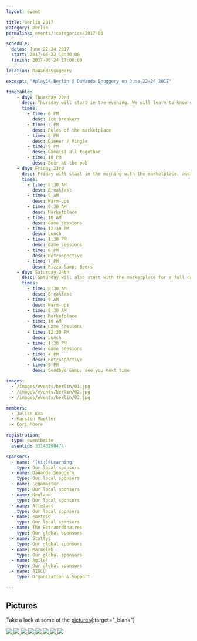 ```yaml
---
layout: event

title: Berlin 2017
category: berlin
permalink: events/:categories/2017-06

schedule:
  dates: June 22-24 2017
  start: 2017-06-22 18:30:00
  finish: 2017-06-24 17:00:00

location: DaWandaSnuggery

excerpt: "#play14 Berlin @ DaWanda Snuggery on June 22-24 2017"

timetable:
    - day: Thursday 22nd
      desc: Thursday will start in the evening. We will learn to know each other and share a nice dinner all together.
      times:
        - time: 6 PM
          desc: Ice breakers
        - time: 7 PM
          desc: Rules of the marketplace
        - time: 8 PM
          desc: Dinner / Mingle
        - time: 9 PM
          desc: Game(s) all together
        - time: 10 PM
          desc: Beer at the pub
    - day: Friday 23rd
      desc: Friday will start in the morning with the marketplace, and then we will play games all day long.
      times:
        - time: 8:30 AM
          desc: Breakfast
        - time: 9 AM
          desc: Warm-ups
        - time: 9:30 AM
          desc: Marketplace
        - time: 10 AM
          desc: Game sessions
        - time: 12:30 PM
          desc: Lunch
        - time: 1:30 PM
          desc: Game sessions
        - time: 6 PM
          desc: Retrospective
        - time: 7 PM
          desc: Pizza &amp; Beers
    - day: Saturday 24th
      desc: Saturday will also start with the marketplace for a full day of games. Whoever needs to catch a plane can leave earlier.
      times:
        - time: 8:30 AM
          desc: Breakfast
        - time: 9 AM
          desc: Warm-ups
        - time: 9:30 AM
          desc: Marketplace
        - time: 10 AM
          desc: Game sessions
        - time: 12:30 PM
          desc: Lunch
        - time: 1:30 PM
          desc: Game sessions
        - time: 4 PM
          desc: Retrospective
        - time: 5 PM
          desc: Goodbye &amp; see you next time

images:
  - /images/events/berlin/01.jpg
  - /images/events/berlin/02.jpg
  - /images/events/berlin/03.jpg

members:
  - Julian Kea
  - Karsten Mueller
  - Cori Moore

registration: 
  type: eventbrite
  eventid: 33143290474

sponsors:
  - name: '[ki:]®Learning'
    type: Our local sponsors
  - name: DaWanda Snuggery
    type: Our local sponsors
  - name: Legamaster
    type: Our local sponsors
  - name: Neuland
    type: Our local sponsors
  - name: Artefact
    type: Our local sponsors
  - name: emetriq
    type: Our local sponsors
  - name: The Extraordinaires
    type: Our global sponsors
  - name: Stattys
    type: Our global sponsors
  - name: Marmelab
    type: Our global sponsors
  - name: Agile²
    type: Our global sponsors
  - name: AIGLU
    type: Organization & Support

---
```



## Pictures
Take a look at some of the [pictures](https://goo.gl/photos/bXmjikpJ3cTnWBzZ8){:target="_blank"}

<a href='https://goo.gl/photos/bXmjikpJ3cTnWBzZ8' target="_blank">
  <img src='https://lh3.googleusercontent.com/B1one5Syf151NgJ1_zYGEZWJADlycLsi5Yg-NG9OQSoPF7v_w1uE20-6pTkOuXVdHLPTKrVKxTNAJqUmHeHVmnFwVtgyW88Zt1F9wdzXV76_vlGcw6TBaNVixKTm88IbMQD7lw4nG9iXVWeh60g5LQQ0cmE-1BzD3Wl4cmejB9TVe1dt1uYwAslyv-iTWsYgUdxUCUovLmiu7393I7hE19IGKabOR7G-k7_M5Q1ZJbxsCmi4vUxI3oySW_kfZEAdaAkvY5uzI_-NvrRKKRMhmjyvz9EA8hB5RQxhtOykywM0eXkpyJeK2H5H_qgwLrW7Bngsa_h_bOpjG-o42mHtdyLWoWCkud3Gs8Diis4hAm_S3CfA6m7jdgXiDOijetsjJK75qtusxXCo_N8GV3eqH_tUakGfgi9ReA_yG4sSO2QH4h5eG_bnh0AuwLyU_8zwJ5IR603YWxilZIwxis4r-hpiNkR_q8DPfNgMd0MDawBFt_eitxOObgm8GX7zloX0LRYBQ8Fl9xa27CrWaEXeZLmweFixcrXxSSnsSH6QnzCcsfMWZ91KETQWCVvLdBL0fUwbsu0x-CZiwdGr4eXDGn8BKkOgq-055W33d9XKu-NYvr7HWGCe6x2HQq_AmfK-OvkGSI8rmhjJfGoo17SWqHtB58pZAcT8caoQrJwz6w=w1408-h1056-no' />
  <img src='https://lh3.googleusercontent.com/ApFX50kyIJUsyUjhC0P8lovGtKbfNVBoooakEVbspIOHCdG3Jnbow541nqhdkL2prvYC3ErM_vyNtT0x3buvl3KjWcm_vsT1hSmo_Zp9dn4KZ1UpDVSxT06OCU1OfWXrtOrF2IxcvN69AvDW4dVzuVsl0TisXFMcebfO77GBQg7zR84LzEicpN1Ga51RODs3TG6TkAQAC_GlN0Qq1ZB2J1ON_LtuSyDlHwr8oG7Z2MEqQtMkVFyDuzk0S0O6zMCszc0Zrw_IV8oH4taI7YFYcS9ATQieEA1Qz_uZvzRCup8QTzbgSgXAFj902jyQWkGZl6Fw3MkQlpNpORCOPxHZVp2nG2bKlLEy57eqEouiDuKXml_n-_k-s2tqbrl00CYtJQZJqV5ex3zuYb9UJXoOrEVF1baPD90vazbDFFbXseOXxARKFcR7VCAA9rhWR-DlTAthytf8zRQURuUGSZd-GCiDKZ_aBKfh0DBnqVbIUMR0EzANy2bUQn_5TRXQQIqgFcQ102Hs8MOCZNiMAZJ1PgU6L1wYOwUGU7EZ8jpS0iw9HAPc_EXkuL7AGgEEAOAwfhQacYNKq7i2D6U9OY_ptYsZTXAb0iro5Zc-HZchzCWKUQhO1M798lSWr55zLEU3SnMJBTR9Lf-279Y2POtBhlJTNFcm6RFRaMIHibmhhg=s1056-no' />
  <img src='https://lh3.googleusercontent.com/bhS_yhuyT8Oaw5uJKe80wAxSTg_y2EVyElqq08VjJ4fnqjfSWoDevRZKV4-xI0P-48XdRliWL4y62BoR8iLLL1Op5hVut8Gy9EvZJMUR_H-PvX-0rbOJ9KrjouDMXm8aA9VAZ3jHF5wwMBgfi7BeHpQlTsyOT8iVtm2kT8EPv89LjmCv9FcZID4sOQKMIJXW9pTg1o-Cku8rxNY1QWnwqeoqCRs1DhRApKpZkNnZJE_W8zgbv9crgO37DvplC9fZ5zu1lMfiU-1VuD7r9KisD00s61c2UJpBeqzL68aQ5Fr54manpv-Tv-XTaUTzBZ0looVaN4ZFIaa5WgVl7o4RCt24Je6Pdsfd6pOnl1jhYOoNsAmC59JJ4c80rVtrQjMBXi8D9XGP8dOfAgLIco4ULvZ_Moft3QoXYgi3A_rloGSaG-cT0hJHSltfjNiPgXsplUxa-7i0WJfHqeAUFmyXJaDcJYi38e3M2QQftJJOb7EbSKMiYgXtxufxdljKafUR__WjfVips3mKsILOekR-rOJjn9N8C4PiMykcPa-kOIgWa4q5XMYWeih1HFhPwxWFZdXJ9Ki88HRQ1R8TNlKDOmJlK1DOiqACkukM34RltX69ihzphGzoU9GmKogSZc6noMdoAksUKzTV3f2up7MUXwZcKAFwyIJKSl0zJm7ctsa3Yg=w1343-h1007-no
' />
  <img src='https://lh3.googleusercontent.com/rmE9O7-C6Ow2UGhsAuWL2UTUAeDTcCUYPOv42T30nPngFlicA3_ualP-pyics9PUQT9TJCf1pr8zt7spjtbji-M3_t2ACnIRh4mQil38kkPnIC3D6YBkm2LziOmmDWRcjjZhauXU85tLIznbIvjkn-bLCGr7-8kzo1Rl-GOsldiW4u-nhySeVYsvVD46Yjst_TpZNWnKmltAKBZVFypsu1rgtl7J6fUF3ax2jIXs_KOVZJ1uNczBqpYL5iVupoGkfirrKAXEIcCNDulmhxCTdPyknE0uI6XO0JUTtmWKt-XS3W7hObqq1M64RYL9ITXsOGHQkyiNAe491D0qIAi-4tIGkWSRAIFQ0w8jODqEQYS4UkdphEmMC-lxm3S1MQu3cc3RT3Xh9sVLyl59DlOjxNYPq7IWUFrJSvw_YUQFh8FcH8XUYKB5oHEUVxuvUZcmOC61WEcRYoOvIUcGBSajegc_enElH5kxTksvn1PgCfwInV7NGJySenE2CJd15xvd29cvHTmerhHhUN8iCVZGEjMw57xMHmvh1wbjIrHKdadWJaRAs4p8v_M3hsjWUVQMeg8zcYrle05IBK_8xtQdXiHXSyFlda1lZ-wjnTkOZPAvk6Qzmox-OL6w6o_Fkst0_Le7J4eYW6f5SlldXa4MdoMB36HmD2RVacGjBi8hx4sR1A=w1000-h932-no' />
  <img src='https://lh3.googleusercontent.com/ux94PDdYl1SLUPFyuxBEDlryANGShzlB7Rb7lUW67AxdXXfpxBMN2wS3dsAW6W7NpQriFVMcJ-Cjd69uLRb4fIe5QYM2V85bhfGz_Z4rdnzXFbYdcnhYCScPWQIagRrOJOiweAEZfee8Z2aIEOb44-sb_ZmMmdzHnGFRw1AquXR0sRQh-tPhq8y5Otvdpom515J6jq49_OXdQflbEVICCEI7JVSB6FFEHWLUh4uWm29TL2xQqTWnNJLg6wfGGTmyfzX-w7hxidBRN7eekYlx3-zqkAOHsui6u2H7_DijnEQ_QCz2NTHlksLMqXSAFFAVu2ozrrzdAWt6mFAkyujPCnkZAYeQCzaMpPK7iyTNqmlbjJL6V57L3oIkYqeWiWMdRXy62yZYF9mEtS_mwmrASuqLebWADDZ7dvZFEx9vAd5YgbQ3LZw2fDCpt2eWzbiO3W7nuUo1bdqI5oqqMXKu3tqct2MsO2uCOBHHLH4FCBO55uJhi85EGVihNGBXmP3EkmHuTphVgptEesJlhqKozXyk8yyh_zHYYixkJB2LmqfJzZYxyJo66lZ8opF_pDjMWP6GCdYSKeO-IY2WjbLj5StRdkC26Z9gEZZrlKmRB8H_p4OGZ9FtPf3VLUld949m_z53ITwAi6KST8a__Cz-qen_CC5JaF2OUfZftbg49qqaPYw=w2048-h469-no' />
  <img src='https://lh3.googleusercontent.com/L9pKT_ksFh6_s8G9-oC6SvvFEKz18RvmwWKgxfbPUQYtN9zdC-UtUiuRNiYWabMGgNDLeioUj-z7hW7P9wOMVKF_mKWRh6rVQGRktkmm_eihQ3bu3p8LmUwYi0ViArcVHq_jbHA4YTBo7BXe-SEe16hnoAlBGElE0WC7T3N_RPyffd3g0viVqlsJxtGIBHPKhQ-7x8NA32TyQCWKzcW4m21og4ixwplChUoirJ737AxMQUfwBwUg7zh8KsyWB7BHb6n-h1OqOCzGHelUE3XZrPxbGLHwSnI1NbdruWMGyJBZXGT1hG-TyFggIbehvhxoGtjmEAF_fMc6S_0oFVDl5oPBrooXAt9afc1ilCJnycZuXtXgK6DDbF8MIH7Ae3EeHa1rtJukrX6LlR21C8rcbF2g9AQMJewTNosebAzfMco-mtIAJt2kwgEXKWdZ6SeEoQ77K1B0ViBhiccvjq-Wg8nQPwbXC1IDLsoA7Cv1PWgfRpnxkXCW9_TmuqX3Ig-kgOWC5hlX6Hl1h5gz_U-APCRohmY36Eg99y_HgSUDfYUYFkizKY5_l26RHmv1ZxN34GZRXNQig0UtKy2HFHd_CMB5WFN7Bnfo5QExeSzs66D-g3IB4b-c9KVb-fnHteGGBUWSw7xvU849T-Y701op3sUrGON9WPUakcLeRRDyyA=w792-h1056-no' />
  <img src='https://lh3.googleusercontent.com/XGM5z9eBroV6ddaFTY9ZKRCRdeFFsFT1XBDWDr4N6HEictXVSC59lKexWKcoB9Z1Xg2K7dZ15S08IaiK9s2fK4ZaYGt3m34ZGOjDaU6SFYWXYnWhj9L1jXAOF9t0g1_Y6YAxeQzCBYHvgIFNJVcWFvIM9g-soEVekcY6O4zOyqU27JCniGHcYqg2D5piRj8hlM-iyw93lO7OhwwjbpZ3v3ICz4ZEVTVW4YWb5fQwPJkmRVXayNgQ0TRF3-YJ6MLVUYpXe8it7r24Cb_HAD2n0zozqrkIh8qQ4WbbHC4JTgMBl3VAPeqaWZbMH76oZLGgRe4sLP1gHIUzlRHSdArQiLh_qgd5FrBiBMoUSwG9VOvdu_bGxoS52bOR3vmqpqSp6KTOkjCbtm0GKpbVpPexCkAp53m-UdKqBxMcHOWyXAF1hJ2axMQQsmQZrezQHwuD3OmAQQXf00arg47Qz6N6c4pjnpg9Jre1I-2PPnfE9EspR42ceqKDkHgzdtLG928pw7o1HzHq-UE1Qj-I9Zdh7qTBks4G1oPf3MDhVD5dvMV8JqEeZv4STrdUeOniqb0HpYxT3NPcJQWLLd51LGUzjmWRkbJCeitpGMZnsjUvGXX0lPDTl50abC5B20J_7FPqusobdBWbzKoo37fIhld0kQLhK7N04cImcXamth-xP1oAYg=w1343-h1007-no' />
  <img src='https://lh3.googleusercontent.com/edwmiNkNbwOKXq1H3dG9-blo953AWsH19vV5Ni7TxAMFV6atOjT_0I69yTGa6cLH2cpWgn33FWPNl3x7rn4Fr0lrla_oYEB2YLr4QJ2J6kw2ZDf8uFfGhwGir23KD0qD3FQVtaITfl0kFl9fxxuomUr-5RnY8Di3uwBQOt4nO_ECiicz-RZHqLfQ6Ei6rQ4_KEnob9y4_nIcY-DLpF0FEpMB2dbXAArYCMbiaxiQznpCt-TwnD3dAqPCmPXtrw9I9FIBCtEEAiH8ouUbscIGEuTF0XgqR8NkTsOuSGIMRh63EZLwgtvyKRZvgdv7qdd5v53o5Gx0Y5IuUBDBdQqoBo2ZB00Xc9YUxdcvf6jPayLBb_e71lDKS4cU9jWRPlBDcu_AADxxhAIY0a-QHXyLrCqKytuDVkRobiK5hHPcm3PDJs0wcBB4GSAJepJsd3VvBzSLa0TL4HxfI1Z9H-kTFOPm3CSBbItnpKBROTgx3I190O3QaYFc8gHzcRd2M7RtdQh4IK4SFts9qv0jnmwrsvsnJrA_YhdTkgFiL8L3_953aCI3wo_VNgGs8MYIYMkcIY-ZidlXaXeGLBwMk5ma6W0BEwwCjZmnmYHQNt5jNvi-QAeygse1Y6Gv7yH8xw4pF_zqTQ3vX6GhK7rq2zkO-KvVSSw8wZ4yuICQzG9Bn7npZw=w1000-h750-no' />
</a>


